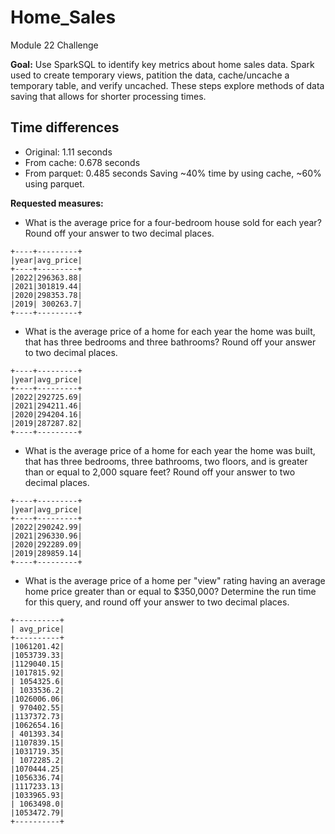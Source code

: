 # Home_Sales
Module 22 Challenge

**Goal:** Use SparkSQL to identify key metrics about home sales data. Spark used to create temporary views, patition the data, cache/uncache a temporary table, and verify uncached. These steps explore methods of data saving that allows for shorter processing times.

## Time differences
- Original: 1.11 seconds
- From cache: 0.678 seconds
- From parquet: 0.485 seconds
Saving ~40% time by using cache, ~60% using parquet.

**Requested measures:**
- What is the average price for a four-bedroom house sold for each year? Round off your answer to two decimal places.

```
+----+---------+
|year|avg_price|
+----+---------+
|2022|296363.88|
|2021|301819.44|
|2020|298353.78|
|2019| 300263.7|
+----+---------+
```

- What is the average price of a home for each year the home was built, that has three bedrooms and three bathrooms? Round off your answer to two decimal places.

```
+----+---------+
|year|avg_price|
+----+---------+
|2022|292725.69|
|2021|294211.46|
|2020|294204.16|
|2019|287287.82|
+----+---------+
```

- What is the average price of a home for each year the home was built, that has three bedrooms, three bathrooms, two floors, and is greater than or equal to 2,000 square feet? Round off your answer to two decimal places.
```
+----+---------+
|year|avg_price|
+----+---------+
|2022|290242.99|
|2021|296330.96|
|2020|292289.09|
|2019|289859.14|
+----+---------+
```

- What is the average price of a home per "view" rating having an average home price greater than or equal to $350,000? Determine the run time for this query, and round off your answer to two decimal places.
```
+----------+
| avg_price|
+----------+
|1061201.42|
|1053739.33|
|1129040.15|
|1017815.92|
| 1054325.6|
| 1033536.2|
|1026006.06|
| 970402.55|
|1137372.73|
|1062654.16|
| 401393.34|
|1107839.15|
|1031719.35|
| 1072285.2|
|1070444.25|
|1056336.74|
|1117233.13|
|1033965.93|
| 1063498.0|
|1053472.79|
+----------+
```
